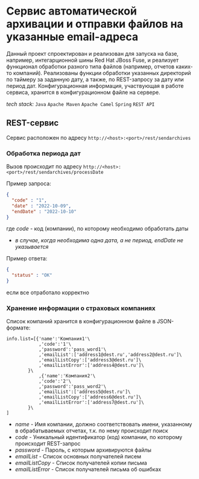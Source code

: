 # Сервис автоматической архивации и отправки файлов на указанные email-адреса
Данный проект спроектирован и реализован для запуска на базе, например, интегарционной шины Red Hat JBoss Fuse, и реализует функционал обработки разного типа файлов (например, отчетов каких-то компаний). Реализованы функции обработки указанных директорий по таймеру за заданную дату, а также, по REST-запросу за дату или период дат. Конфигурационная информация, участвующая в работе сервиса, хранится в конфигурационном файле на сервере.

*tech stack:* `Java` `Apache Maven` `Apache Camel` `Spring` `REST API`

## REST-сервис

Сервис расположен по адресу `http://<host>:<port>/rest/sendarchives`

### Обработка периода дат
Вызов происходит по адресу `http://<host>:<port>/rest/sendarchives/processDate`

Пример запроса:
```json
{
  "code" : "1",
  "date" : "2022-10-09",
  "endDate" : "2022-10-10"
}
```
где *code* - код (компании), по которому необходимо обработать даты
- *в случае, когда необходима одна дата, а не период, endDate не указывается*

Пример ответа:
```json
{
  "status" : "OK"
}
```
если все отработало корректно

### Хранение информации о страховых компаниях

Список компаний хранится в конфигурационном файле в JSON-формате:
```code
info.list=[{'name':'Компания1'\
            ,'code':'1'\
            ,'password':'pass_word1'\
            ,'emailList':['address1@dest.ru','address2@dest.ru']\
            ,'emailListCopy':['address3@dest.ru']\
            ,'emailListError':['address4@dest.ru']\
        }\
            ,{'name':'Компания2'\
            ,'code':'2'\
            ,'password':'pass_word2'\
            ,'emailList':['address5@dest.ru']\
            ,'emailListCopy':['address6@dest.ru']\
            ,'emailListError':['address7@dest.ru']\
        }\
]
```
- *name* - Имя компании, должно соответствовать имени, указанному в обрабатываемых отчетах, т.к. по нему происходит поиск
- *code* - Уникальный идентификатор (код) компании, по которому происходит REST-запрос 
- *password* - Пароль, с которым архивируются файлы
- *emailList* - Список основных получателей писем
- *emailListCopy* - Список получателей копии письма
- *emailListError* - Список получателей письма об ошибках